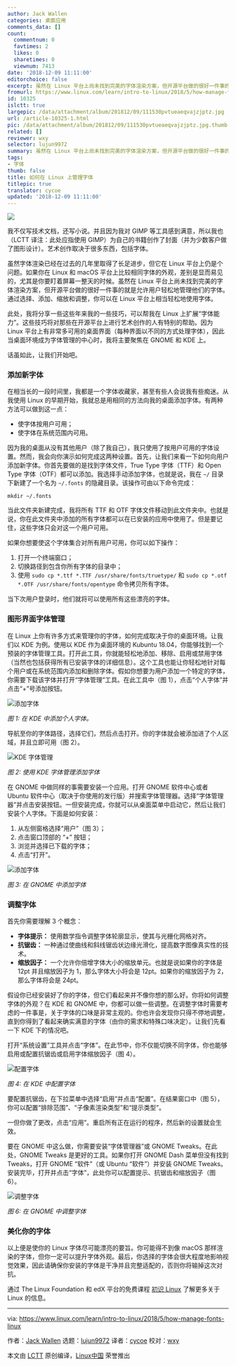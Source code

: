 ```yaml
---
author: Jack Wallen
categories: 桌面应用
comments_data: []
count:
  commentnum: 0
  favtimes: 2
  likes: 0
  sharetimes: 0
  viewnum: 7413
date: '2018-12-09 11:11:00'
editorchoice: false
excerpt: 虽然在 Linux 平台上尚未找到完美的字体渲染方案，但开源平台做的很好一件事的就是允许用户轻松地管理他们的字体。
fromurl: https://www.linux.com/learn/intro-to-linux/2018/5/how-manage-fonts-linux
id: 10325
islctt: true
largepic: /data/attachment/album/201812/09/111530pvtueaeqvajzjptz.jpg
url: /article-10325-1.html
pic: /data/attachment/album/201812/09/111530pvtueaeqvajzjptz.jpg.thumb.jpg
related: []
reviewer: wxy
selector: lujun9972
summary: 虽然在 Linux 平台上尚未找到完美的字体渲染方案，但开源平台做的很好一件事的就是允许用户轻松地管理他们的字体。
tags:
- 字体
thumb: false
title: 如何在 Linux 上管理字体
titlepic: true
translator: cycoe
updated: '2018-12-09 11:11:00'
---
```


![](/data/attachment/album/201812/09/111530pvtueaeqvajzjptz.jpg)


我不仅写技术文档，还写小说。并且因为我对 GIMP 等工具感到满意，所以我也（LCTT 译注：此处应指使用 GIMP）为自己的书籍创作了封面（并为少数客户做了图形设计）。艺术创作取决于很多东西，包括字体。


虽然字体渲染已经在过去的几年里取得了长足进步，但它在 Linux 平台上仍是个问题。如果你在 Linux 和 macOS 平台上比较相同字体的外观，差别是显而易见的，尤其是你要盯着屏幕一整天的时候。虽然在 Linux 平台上尚未找到完美的字体渲染方案，但开源平台做的很好一件事的就是允许用户轻松地管理他们的字体。通过选择、添加、缩放和调整，你可以在 Linux 平台上相当轻松地使用字体。


此处，我将分享一些这些年来我的一些技巧，可以帮我在 Linux 上扩展“字体能力”。这些技巧将对那些在开源平台上进行艺术创作的人有特别的帮助。因为 Linux 平台上有非常多可用的桌面界面（每种界面以不同的方式处理字体），因此当桌面环境成为字体管理的中心时，我将主要聚焦在 GNOME 和 KDE 上。


话虽如此，让我们开始吧。


### 添加新字体


在相当长的一段时间里，我都是一个字体收藏家，甚至有些人会说我有些痴迷。从我使用 Linux 的早期开始，我就总是用相同的方法向我的桌面添加字体。有两种方法可以做到这一点：


* 使字体按用户可用；
* 使字体在系统范围内可用。


因为我的桌面从没有其他用户（除了我自己），我只使用了按用户可用的字体设置。然而，我会向你演示如何完成这两种设置。首先，让我们来看一下如何向用户添加新字体。你首先要做的是找到字体文件，True Type 字体（TTF）和 Open Type 字体（OTF）都可以添加。我选择手动添加字体，也就是说，我在 `~/` 目录下新建了一个名为 `~/.fonts` 的隐藏目录。该操作可由以下命令完成：



```
mkdir ~/.fonts
```

当此文件夹新建完成，我将所有 TTF 和 OTF 字体文件移动到此文件夹中。也就是说，你在此文件夹中添加的所有字体都可以在已安装的应用中使用了。但是要记住，这些字体只会对这一个用户可用。


如果你想要使这个字体集合对所有用户可用，你可以如下操作：


1. 打开一个终端窗口；
2. 切换路径到包含你所有字体的目录中；
3. 使用 `sudo cp *.ttf *.TTF /usr/share/fonts/truetype/` 和 `sudo cp *.otf *.OTF /usr/share/fonts/opentype` 命令拷贝所有字体。


当下次用户登录时，他们就将可以使用所有这些漂亮的字体。


### 图形界面字体管理


在 Linux 上你有许多方式来管理你的字体，如何完成取决于你的桌面环境。让我们以 KDE 为例。使用以 KDE 作为桌面环境的 Kubuntu 18.04，你能够找到一个预装的字体管理工具。打开此工具，你就能轻松地添加、移除、启用或禁用字体（当然也包括获得所有已安装字体的详细信息）。这个工具也能让你轻松地针对每个用户或在系统范围内添加和删除字体。假如你想要为用户添加一个特定的字体，你需要下载该字体并打开“字体管理”工具。在此工具中（图 1），点击“个人字体”并点击“+”号添加按钮。


![添加字体](/data/attachment/album/201812/09/111203mx2s5uh5hs4s2n55.jpg "adding fonts")


*图 1: 在 KDE 中添加个人字体。*


导航至你的字体路径，选择它们，然后点击打开。你的字体就会被添加进了个人区域，并且立即可用（图 2）。


![KDE 字体管理](/data/attachment/album/201812/09/111204hhiio881vki46v5b.jpg "KDE Font Manager")


*图 2: 使用 KDE 字体管理添加字体*


在 GNOME 中做同样的事需要安装一个应用。打开 GNOME 软件中心或者 Ubuntu 软件中心（取决于你使用的发行版）并搜索字体管理器。选择“字体管理器”并点击安装按钮。一但安装完成，你就可以从桌面菜单中启动它，然后让我们安装个人字体。下面是如何安装：


1. 从左侧窗格选择“用户”（图 3）；
2. 点击窗口顶部的 “+” 按钮；
3. 浏览并选择已下载的字体；
4. 点击“打开”。


![添加字体](/data/attachment/album/201812/09/111204i7eekx5adtp7kmo5.jpg "Adding fonts ")


*图 3: 在 GNOME 中添加字体*


### 调整字体


首先你需要理解 3 个概念：


* **字体提示：** 使用数学指令调整字体轮廓显示，使其与光栅化网格对齐。
* **抗锯齿：** 一种通过使曲线和斜线锯齿状边缘光滑化，提高数字图像真实性的技术。
* **缩放因子：** 一个允许你倍增字体大小的缩放单元。也就是说如果你的字体是 12pt 并且缩放因子为 1，那么字体大小将会是 12pt。如果你的缩放因子为 2，那么字体将会是 24pt。


假设你已经安装好了你的字体，但它们看起来并不像你想的那么好。你将如何调整字体的外观？在 KDE 和 GNOME 中，你都可以做一些调整。在调整字体时需要考虑的一件事是，关于字体的口味是非常主观的。你也许会发现你只得不停地调整，直到你得到了看起来确实满意的字体（由你的需求和特殊口味决定）。让我们先看一下 KDE 下的情况吧。


打开“系统设置”工具并点击“字体”。在此节中，你不仅能切换不同字体，你也能够启用或配置抗锯齿或启用字体缩放因子（图 4）。


![配置字体](/data/attachment/album/201812/09/111205fhraonfvay1zrfa6.jpg "Configuring fonts")


*图 4: 在 KDE 中配置字体*


要配置抗锯齿，在下拉菜单中选择“启用”并点击“配置”。在结果窗口中（图 5），你可以配置“排除范围”、“子像素渲染类型”和“提示类型”。


一但你做了更改，点击“应用”。重启所有正在运行的程序，然后新的设置就会生效。


要在 GNOME 中这么做，你需要安装“字体管理器”或 GNOME Tweaks。在此处，GNOME Tweaks 是更好的工具。如果你打开 GNOME Dash 菜单但没有找到 Tweaks，打开 GNOME “软件”（或 Ubuntu “软件”）并安装 GNOME Tweaks。安装完毕，打开并点击“字体”，此处你可以配置提示、抗锯齿和缩放因子（图 6）。


![调整字体](/data/attachment/album/201812/09/111206tjcolns25zpp66i2.jpg "Tweaking fonts")


*图 6: 在 GNOME 中调整字体*


### 美化你的字体


以上便是使你的 Linux 字体尽可能漂亮的要旨。你可能得不到像 macOS 那样渲染的字体，但你一定可以提升字体外观。最后，你选择的字体会很大程度地影响视觉效果，因此请确保你安装的字体是干净并且完整适配的，否则你将输掉这次对抗。


通过 The Linux Foundation 和 edX 平台的免费课程 [初识 Linux](https://training.linuxfoundation.org/linux-courses/system-administration-training/introduction-to-linux) 了解更多关于 Linux 的信息。




---


via: <https://www.linux.com/learn/intro-to-linux/2018/5/how-manage-fonts-linux>


作者：[Jack Wallen](https://www.linux.com/users/jlwallen) 选题：[lujun9972](https://github.com/lujun9972) 译者：[cycoe](https://github.com/cycoe) 校对：[wxy](https://github.com/wxy)


本文由 [LCTT](https://github.com/LCTT/TranslateProject) 原创编译，[Linux中国](https://linux.cn/) 荣誉推出